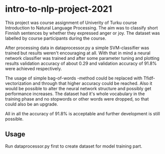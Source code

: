 # intro-to-nlp-project-2021

This project was course assignment of Univerity of Turku course Introduction to Natural Language Processing. The aim was to classify short Finnish sentences by whether they expressed anger or joy. The dataset was labelled by course participants during the course.

After processing data in dataprocessor.py a simple SVM-classifier was trained but results weren't encouraging at all. With that in mind a neural network classifier was trained and after some parameter tuning and plotting results validation accuracy of about 0.29 and validation accuracy of 91.8% were achieved respectively.

The usage of simple bag-of-words -method could be replaced with Tfidf-vectorization and through that higher accuracy could be reached. Also it would be possible to alter the neural network structure and possibly get performance increases. The dataset had it's whole vocabulary in the training phase and no stopwords or other words were dropped, so that could also be an upgrade.

All in all the accuracy of 91.8% is acceptable and further development is still possible.

## Usage
Run dataprocessor.py first to create dataset for model training part.